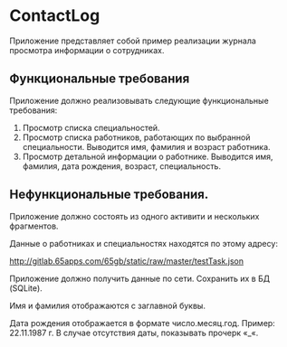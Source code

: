 # ContactLog

Приложение представляет собой пример реализации журнала просмотра информации о сотрудниках.


## Функциональные требования

Приложение должно реализовывать следующие функциональные требования:

1. Просмотр списка специальностей.
2. Просмотр списка работников, работающих по выбранной специальности.
Выводится имя, фамилия и возраст работника.
3. Просмотр детальной информации о работнике.
Выводится имя, фамилия, дата рождения, возраст, специальность.

## Нефункциональные требования.
Приложение должно состоять из одного активити и нескольких фрагментов.

Данные о работниках и специальностях находятся по этому адресу:

http://gitlab.65apps.com/65gb/static/raw/master/testTask.json

Приложение должно получить данные по сети. Сохранить их в БД (SQLite).

Имя и фамилия отображаются с заглавной буквы.

Дата рождения отображается в формате число.месяц.год. Пример: 22.11.1987 г.
В случае отсутствия даты, показывать прочерк «_«.
